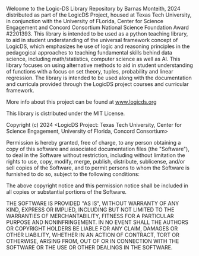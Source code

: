 Welcome to the Logic-DS Library Repository
by Barnas Monteith, 2024
distributed as part of the LogicDS Project, housed at Texas Tech University, in conjunction with the University of FLorida, Center for Science Engagement and Concord Consortium
National Science Foundation Award #2201393.  This library is intended to be used as a python teaching library, to aid in student understanding of the universal framework concept of LogicDS, which emphasizes he use of logic and reasoning principles in the pedagogical approaches to teaching fundamental skills behind data science, including math/statistics, computer science as well as AI.
This library focuses on using alternative methods to aid in student understanding of functions with a focus on set theory, tuples, probability and linear regression.  The library is intended to be used along with the documentation and curricula provided through the LogicDS project courses and curricular framework.  

More info about this project can be found at www.logicds.org

This library is distributed under the MIT License. 

Copyright (c) 2024 <LogicDS Project: Texas Tech University, Center for Science Engagement, University of Florida, Concord Consortium>

Permission is hereby granted, free of charge, to any person obtaining a copy of this software and associated documentation files (the "Software"), to deal in the Software without restriction, including without limitation the rights to use, copy, modify, merge, publish, distribute, sublicense, and/or sell copies of the Software, and to permit persons to whom the Software is furnished to do so, subject to the following conditions:

The above copyright notice and this permission notice shall be included in all copies or substantial portions of the Software.

THE SOFTWARE IS PROVIDED "AS IS", WITHOUT WARRANTY OF ANY KIND, EXPRESS OR IMPLIED, INCLUDING BUT NOT LIMITED TO THE WARRANTIES OF MERCHANTABILITY, FITNESS FOR A PARTICULAR PURPOSE AND NONINFRINGEMENT. IN NO EVENT SHALL THE AUTHORS OR COPYRIGHT HOLDERS BE LIABLE FOR ANY CLAIM, DAMAGES OR OTHER LIABILITY, WHETHER IN AN ACTION OF CONTRACT, TORT OR OTHERWISE, ARISING FROM, OUT OF OR IN CONNECTION WITH THE SOFTWARE OR THE USE OR OTHER DEALINGS IN THE SOFTWARE.
